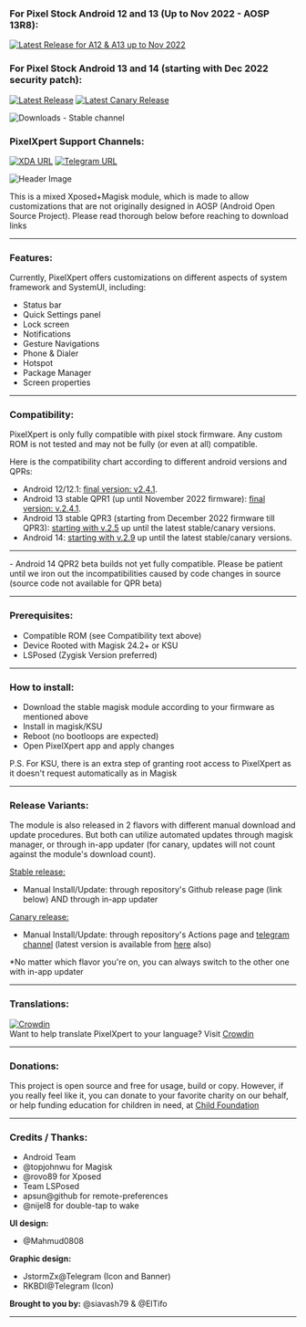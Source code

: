 ### For Pixel Stock Android 12 and 13 (Up to Nov 2022 - AOSP 13R8):  
[![Latest Release for A12 & A13 up to Nov 2022](https://img.shields.io/badge/Download-v2.4.1-blue)](https://github.com/siavash79/PixelXpert/releases/tag/v2.4.1)  

### For Pixel Stock Android 13 and 14 (starting with Dec 2022 security patch):  
[![Latest Release](https://img.shields.io/github/v/release/siavash79/PixelXpert?color=green&include_prereleases&label=Download%20Latest%20Stable)](https://github.com/siavash79/PixelXpert/releases/latest)
[![Latest Canary Release](https://img.shields.io/badge/Download%20Latest-Canary-blue)](https://github.com/siavash79/PixelXpert/releases/tag/canary_builds)

![Downloads - Stable channel](https://img.shields.io/github/downloads/siavash79/PixelXpert/total?color=red&label=Downloads%20-%20Stable%20Channel)

### **PixelXpert Support Channels:**

[![XDA URL](https://img.shields.io/twitter/url?label=XDA%20Developers&logo=XDA-Developers&style=social&url=http://XDA.AOSPMods.siava.sh)](http://XDA.AOSPMods.siava.sh)
[![Telegram URL](https://img.shields.io/twitter/url?label=Telegram&logo=telegram&style=social)](https://t.me/PixelXpert_Discussion)

![Header Image](https://github.com/siavash79/PixelXpert/blob/canary/.github/AOSPMods_Banner_1280.jpg?raw=true)

This is a mixed Xposed+Magisk module, which is made to allow customizations that are not originally designed in AOSP (Android Open Source Project). Please read thorough below before reaching to download links
<hr>

### **Features:**
Currently, PixelXpert offers customizations on different aspects of system framework and SystemUI, including:
- Status bar
- Quick Settings panel
- Lock screen
- Notifications
- Gesture Navigations
- Phone & Dialer
- Hotspot
- Package Manager
- Screen properties
<hr>

### **Compatibility:**
PixelXpert is only fully compatible with pixel stock firmware. Any custom ROM is not tested and may not be fully (or even at all) compatible.

Here is the compatibility chart according to different android versions and QPRs:

- Android 12/12.1: [final version: v2.4.1](https://github.com/siavash79/PixelXpert/releases/tag/v2.4.1).
- Android 13 stable QPR1 (up until November 2022 firmware): [final version: v.2.4.1](https://github.com/siavash79/PixelXpert/releases/tag/v2.4.1).
- Android 13 stable QPR3 (starting from December 2022 firmware till QPR3): [starting with v.2.5](https://github.com/siavash79/PixelXpert/releases/tag/v2.5.0) up until the latest stable/canary versions.
- Android 14: [starting with v.2.9](https://github.com/siavash79/PixelXpert/releases/tag/v2.9.0) up until the latest stable/canary versions.
<hr>
- Android 14 QPR2 beta builds not yet fully compatible. Please be patient until we iron out the incompatibilities caused by code changes in source (source code not available for QPR beta)
<hr>

### **Prerequisites:**
- Compatible ROM (see Compatibility text above)
- Device Rooted with Magisk 24.2+ or KSU
- LSPosed (Zygisk Version preferred)
<hr>

### **How to install:**
- Download the stable magisk module according to your firmware as mentioned above 
- Install in magisk/KSU
- Reboot (no bootloops are expected)
- Open PixelXpert app and apply changes

P.S. For KSU, there is an extra step of granting root access to PixelXpert as it doesn't request automatically as in Magisk
<hr>

### **Release Variants:**  
The module is also released in 2 flavors with different manual download and update procedures. But both can utilize automated updates through magisk manager, or through in-app updater (for canary, updates will not count against the module's download count).

<ins>Stable release:</ins> 
- Manual Install/Update: through repository's Github release page (link below) AND through in-app updater

<ins>Canary release:</ins>
- Manual Install/Update: through repository's Actions page and [telegram channel](https://t.me/PixelXpert_Github) (latest version is available from [here](https://github.com/siavash79/PixelXpert/releases/tag/canary_builds) also)

*No matter which flavor you're on, you can always switch to the other one with in-app updater
<hr>

### **Translations:**  
[![Crowdin](https://badges.crowdin.net/aospmods/localized.svg)](https://crowdin.com/project/aospmods)  
Want to help translate PixelXpert to your language? Visit [Crowdin](https://crowdin.com/project/aospmods)
<hr>

### **Donations:**
This project is open source and free for usage, build or copy. However, if you really feel like it, you can donate to your favorite charity on our behalf, or help funding education for children in need, at [Child Foundation](https://mycf.childfoundation.org/s/donate)
<hr>

### **Credits / Thanks:**
- Android Team
- @topjohnwu for Magisk
- @rovo89 for Xposed
- Team LSPosed
- apsun@github for remote-preferences
- @nijel8 for double-tap to wake


**UI design:**  
- @Mahmud0808  

**Graphic design:**  
- JstormZx@Telegram (Icon and Banner) 
- RKBDI@Telegram  (Icon)

**Brought to you by:**
@siavash79 & @ElTifo
<hr>
